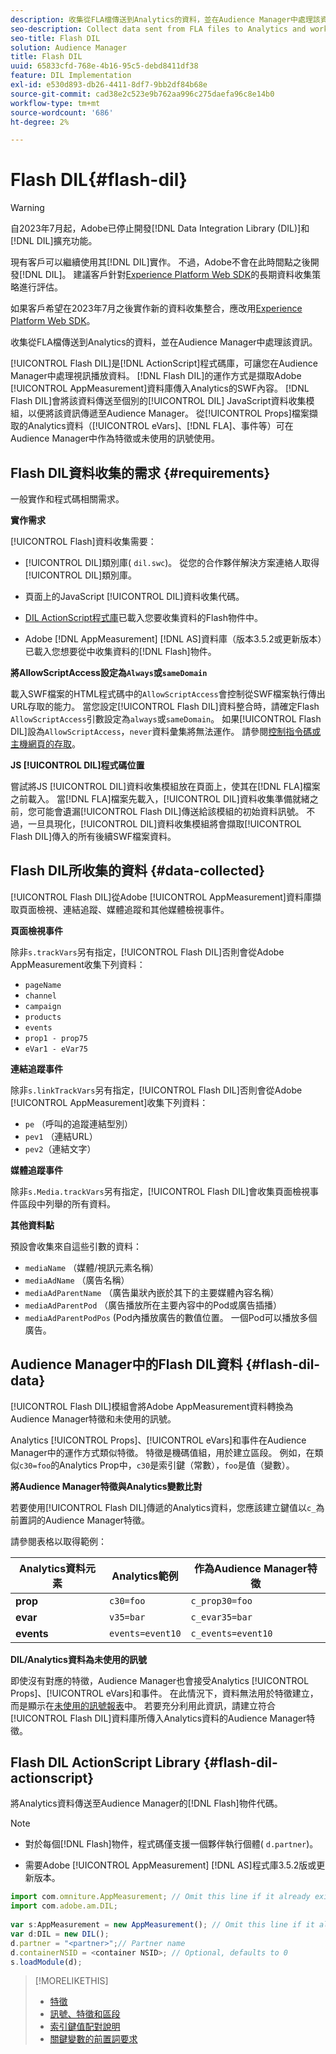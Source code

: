 ```yaml
---
description: 收集從FLA檔傳送到Analytics的資料，並在Audience Manager中處理該資訊。
seo-description: Collect data sent from FLA files to Analytics and work with that information in Audience Manager.
seo-title: Flash DIL
solution: Audience Manager
title: Flash DIL
uuid: 65833cfd-768e-4b16-95c5-debd8411df38
feature: DIL Implementation
exl-id: e530d893-db26-4411-8df7-9bb2df84b68e
source-git-commit: cad38e2c523e9b762aa996c275daefa96c8e14b0
workflow-type: tm+mt
source-wordcount: '686'
ht-degree: 2%

---
```


# Flash DIL{#flash-dil}

>[!WARNING]
>
>自2023年7月起，Adobe已停止開發[!DNL Data Integration Library (DIL)]和[!DNL DIL]擴充功能。
>
>現有客戶可以繼續使用其[!DNL DIL]實作。 不過，Adobe不會在此時間點之後開發[!DNL DIL]。 建議客戶針對[Experience Platform Web SDK](https://experienceleague.adobe.com/docs/experience-platform/edge/home.html?lang=zh-Hant)的長期資料收集策略進行評估。
>
>如果客戶希望在2023年7月之後實作新的資料收集整合，應改用[Experience Platform Web SDK](https://experienceleague.adobe.com/docs/experience-platform/edge/home.html?lang=zh-Hant)。

收集從FLA檔傳送到Analytics的資料，並在Audience Manager中處理該資訊。

<!-- 

c_flash_dil_toc.xml

 -->

[!UICONTROL Flash DIL]是[!DNL ActionScript]程式碼庫，可讓您在Audience Manager中處理視訊播放資料。 [!DNL Flash DIL]的運作方式是擷取Adobe [!UICONTROL AppMeasurement]資料庫傳入Analytics的SWF內容。 [!DNL Flash DIL]會將該資料傳送至個別的[!UICONTROL DIL] JavaScript資料收集模組，以便將該資訊傳遞至Audience Manager。 從[!UICONTROL Props]檔案擷取的Analytics資料（[!UICONTROL eVars]、[!DNL FLA]、事件等）可在Audience Manager中作為特徵或未使用的訊號使用。

## Flash DIL資料收集的需求 {#requirements}

一般實作和程式碼相關需求。

<!-- 

c_flash_dil_intro.xml

 -->

**實作需求**

[!UICONTROL Flash]資料收集需要：

* [!UICONTROL DIL]類別庫( `dil.swc`)。 從您的合作夥伴解決方案連絡人取得[!UICONTROL DIL]類別庫。

* 頁面上的JavaScript [!UICONTROL DIL]資料收集代碼。
* [DIL ActionScript程式庫](../dil/dil-flash.md#flash-dil-actionscript)已載入您要收集資料的Flash物件中。
* Adobe [!DNL AppMeasurement] [!DNL AS]資料庫（版本3.5.2或更新版本）已載入您想要從中收集資料的[!DNL Flash]物件。

**將AllowScriptAccess設定為`Always`或`sameDomain`**

載入SWF檔案的HTML程式碼中的`AllowScriptAccess`會控制從SWF檔案執行傳出URL存取的能力。 當您設定[!UICONTROL Flash DIL]資料整合時，請確定Flash `AllowScriptAccess`引數設定為`always`或`sameDomain`。 如果[!UICONTROL Flash DIL]設為`AllowScriptAccess`，`never`資料彙集將無法運作。 請參閱[控制指令碼或主機網頁的存取](https://helpx.adobe.com/tw/flash/kb/control-access-scripts-host-web.html)。

**JS [!UICONTROL DIL]程式碼位置**

嘗試將JS [!UICONTROL DIL]資料收集模組放在頁面上，使其在[!DNL FLA]檔案之前載入。 當[!DNL FLA]檔案先載入，[!UICONTROL DIL]資料收集準備就緒之前，您可能會遺漏[!UICONTROL Flash DIL]傳送給該模組的初始資料訊號。 不過，一旦具現化，[!UICONTROL DIL]資料收集模組將會擷取[!UICONTROL Flash DIL]傳入的所有後續SWF檔案資料。

## Flash DIL所收集的資料 {#data-collected}

[!UICONTROL Flash DIL]從Adobe [!UICONTROL AppMeasurement]資料庫擷取頁面檢視、連結追蹤、媒體追蹤和其他媒體檢視事件。

<!-- 

r_flash_dil_data_collected.xml

 -->

**頁面檢視事件**

除非`s.trackVars`另有指定，[!UICONTROL Flash DIL]否則會從Adobe AppMeasurement收集下列資料：

* `pageName`
* `channel`
* `campaign`
* `products`
* `events`
* `prop1 - prop75`
* `eVar1 - eVar75`

**連結追蹤事件**

除非`s.linkTrackVars`另有指定，[!UICONTROL Flash DIL]否則會從Adobe [!UICONTROL AppMeasurement]收集下列資料：

* `pe` （呼叫的追蹤連結型別）
* `pev1` （連結URL）
* `pev2`（連結文字）

**媒體追蹤事件**

除非`s.Media.trackVars`另有指定，[!UICONTROL Flash DIL]會收集頁面檢視事件區段中列舉的所有資料。

**其他資料點**

預設會收集來自這些引數的資料：

* `mediaName` （媒體/視訊元素名稱）
* `mediaAdName` （廣告名稱）
* `mediaAdParentName` （廣告巢狀內嵌於其下的主要媒體內容名稱）
* `mediaAdParentPod` （廣告播放所在主要內容中的Pod或廣告插播）
* `mediaAdParentPodPos` (Pod內播放廣告的數值位置。 一個Pod可以播放多個廣告。

## Audience Manager中的Flash DIL資料 {#flash-dil-data}

[!UICONTROL Flash DIL]模組會將Adobe AppMeasurement資料轉換為Audience Manager特徵和未使用的訊號。

<!-- 

c_flash_dil_in_aam.xml

 -->

Analytics [!UICONTROL Props]、[!UICONTROL eVars]和事件在Audience Manager中的運作方式類似特徵。 特徵是機碼值組，用於建立區段。 例如，在類似`c30=foo`的Analytics Prop中，`c30`是索引鍵（常數），`foo`是值（變數）。

**將Audience Manager特徵與Analytics變數比對**

若要使用[!UICONTROL Flash DIL]傳遞的Analytics資料，您應該建立鍵值以`c_`為前置詞的Audience Manager特徵。

請參閱表格以取得範例：

| Analytics資料元素 | Analytics範例 | 作為Audience Manager特徵 |
|---|---|---|
| **prop** | `c30=foo` | `c_prop30=foo` |
| **evar** | `v35=bar` | `c_evar35=bar` |
| **events** | `events=event10` | `c_events=event10` |

**DIL/Analytics資料為未使用的訊號**

即使沒有對應的特徵，Audience Manager也會接受Analytics [!UICONTROL Props]、[!UICONTROL eVars]和事件。 在此情況下，資料無法用於特徵建立，而是顯示在[未使用的訊號報表](../reporting/dynamic-reports/unused-signals.md)中。 若要充分利用此資訊，請建立符合[!UICONTROL Flash DIL]資料庫所傳入Analytics資料的Audience Manager特徵。

## Flash DIL ActionScript Library {#flash-dil-actionscript}

將Analytics資料傳送至Audience Manager的[!DNL Flash]物件代碼。

<!-- 

r_flash_dil_actionscript.xml

 -->

>[!NOTE]
>
>* 對於每個[!DNL Flash]物件，程式碼僅支援一個夥伴執行個體( `d.partner`)。
>
>* 需要Adobe [!UICONTROL AppMeasurement] [!DNL AS]程式庫3.5.2版或更新版本。

```js
import com.omniture.AppMeasurement; // Omit this line if it already exists in the code 
import com.adobe.am.DIL; 
  
var s:AppMeasurement = new AppMeasurement(); // Omit this line if it already exists in the code 
var d:DIL = new DIL(); 
d.partner = "<partner>";// Partner name 
d.containerNSID = <container NSID>; // Optional, defaults to 0 
s.loadModule(d);
```

>[!MORELIKETHIS]
>
>* [特徵](../features/traits/trait-details-page.md)
>* [訊號、特徵和區段](../reference/signal-trait-segment.md)
>* [索引鍵值配對說明](../reference/key-value-pairs-explained.md)
>* [關鍵變數的前置詞要求](../features/traits/trait-variable-prefixes.md)
